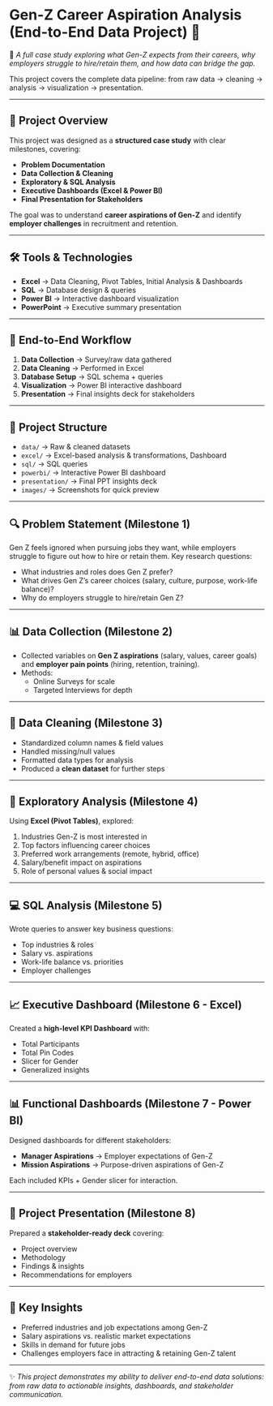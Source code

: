 # Gen-Z Career Aspiration Analysis (End-to-End Data Project) 🎯

  📌 *A full case study exploring what Gen-Z expects from their careers, why employers struggle to hire/retain them, and how data can bridge the gap.*
  
This project covers the complete data pipeline: from raw data → cleaning → analysis → visualization → presentation.

---
## 📖 Project Overview
This project was designed as a **structured case study** with clear milestones, covering:
- **Problem Documentation**
- **Data Collection & Cleaning**
- **Exploratory & SQL Analysis**
- **Executive Dashboards (Excel & Power BI)**
- **Final Presentation for Stakeholders**

The goal was to understand **career aspirations of Gen-Z** and identify **employer challenges** in recruitment and retention.


---

## 🛠️ Tools & Technologies
- **Excel** → Data Cleaning, Pivot Tables, Initial Analysis & Dashboards
- **SQL** → Database design & queries
- **Power BI** → Interactive dashboard visualization
- **PowerPoint** → Executive summary presentation

---

## 📑 End-to-End Workflow
1. **Data Collection** → Survey/raw data gathered
2. **Data Cleaning** → Performed in Excel
3. **Database Setup** → SQL schema + queries
4. **Visualization** → Power BI interactive dashboard
5. **Presentation** → Final insights deck for stakeholders

---

## 📂 Project Structure

- `data/` → Raw & cleaned datasets
- `excel/` → Excel-based analysis & transformations, Dashboard
- `sql/` → SQL queries
- `powerbi/` → Interactive Power BI dashboard
- `presentation/` → Final PPT insights deck
- `images/` → Screenshots for quick preview

---

## 🔍 Problem Statement (Milestone 1)
Gen Z feels ignored when pursuing jobs they want, while employers struggle to figure out how to hire or retain them.
Key research questions:
- What industries and roles does Gen Z prefer?
- What drives Gen Z’s career choices (salary, culture, purpose, work-life balance)?
- Why do employers struggle to hire/retain Gen Z?

---

## 📊 Data Collection (Milestone 2)
- Collected variables on **Gen Z aspirations** (salary, values, career goals) and **employer pain points** (hiring, retention, training).
- Methods:
  - Online Surveys for scale
  - Targeted Interviews for depth

---

## 🧹 Data Cleaning (Milestone 3)
- Standardized column names & field values
- Handled missing/null values
- Formatted data types for analysis
- Produced a **clean dataset** for further steps

---

## 🔎 Exploratory Analysis (Milestone 4)
Using **Excel (Pivot Tables)**, explored:
1. Industries Gen-Z is most interested in
2. Top factors influencing career choices
3. Preferred work arrangements (remote, hybrid, office)
4. Salary/benefit impact on aspirations
5. Role of personal values & social impact

---

## 💻 SQL Analysis (Milestone 5)
Wrote queries to answer key business questions:
- Top industries & roles
- Salary vs. aspirations
- Work-life balance vs. priorities
- Employer challenges

---

## 📈 Executive Dashboard (Milestone 6 - Excel)
Created a **high-level KPI Dashboard** with:
- Total Participants
- Total Pin Codes
- Slicer for Gender
- Generalized insights

---

## 📊 Functional Dashboards (Milestone 7 - Power BI)
Designed dashboards for different stakeholders:
- **Manager Aspirations** → Employer expectations of Gen-Z
- **Mission Aspirations** → Purpose-driven aspirations of Gen-Z

Each included KPIs + Gender slicer for interaction.

---

## 🎤 Project Presentation (Milestone 8)
Prepared a **stakeholder-ready deck** covering:
- Project overview
- Methodology
- Findings & insights
- Recommendations for employers
  

---
## 🚀 Key Insights
- Preferred industries and job expectations among Gen-Z
- Salary aspirations vs. realistic market expectations
- Skills in demand for future jobs
- Challenges employers face in attracting & retaining Gen-Z talent

---

✨ *This project demonstrates my ability to deliver end-to-end data solutions: from raw data to actionable insights, dashboards, and stakeholder communication.*
